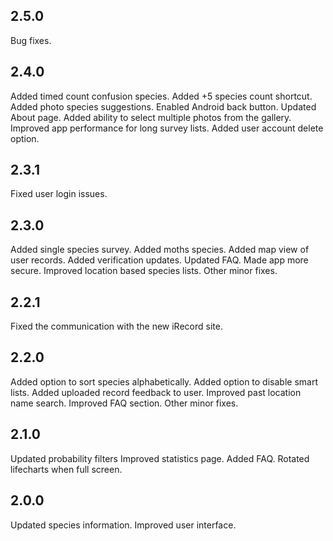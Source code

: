 ## 2.5.0

Bug fixes.

## 2.4.0

Added timed count confusion species.
Added +5 species count shortcut.
Added photo species suggestions.
Enabled Android back button.
Updated About page.
Added ability to select multiple photos from the gallery.
Improved app performance for long survey lists.
Added user account delete option.

## 2.3.1

Fixed user login issues.

## 2.3.0

Added single species survey.
Added moths species.
Added map view of user records.
Added verification updates.
Updated FAQ.
Made app more secure.
Improved location based species lists.
Other minor fixes.

## 2.2.1

Fixed the communication with the new iRecord site.

## 2.2.0

Added option to sort species alphabetically.
Added option to disable smart lists.
Added uploaded record feedback to user.
Improved past location name search.
Improved FAQ section.
Other minor fixes.

## 2.1.0

Updated probability filters
Improved statistics page.
Added FAQ.
Rotated lifecharts when full screen.

## 2.0.0

Updated species information.
Improved user interface.
